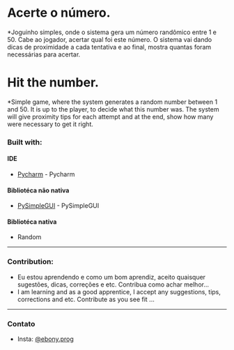 # Acerte o número.
*Joguinho simples, onde o sistema gera um número randômico entre 1 e 50. Cabe ao jogador, acertar qual foi este número. O sistema vai dando dicas de proximidade a cada tentativa e ao final, mostra quantas foram necessárias para acertar.
# Hit the number.
*Simple game, where the system generates a random number between 1 and 50. It is up to the player, to decide what this number was. The system will give proximity tips for each attempt and at the end, show how many were necessary to get it right.

### Built with:
#### IDE
* [Pycharm](https://www.jetbrains.com/pycharm/download/#section=linux) - Pycharm
#### Bibliotéca não nativa
* [PySimpleGUI](https://pysimplegui.readthedocs.io/en/latest/) - PySimpleGUI
#### Bibliotéca nativa
* Random
---
### Contribution:
* Eu estou aprendendo e como um bom aprendiz, aceito quaisquer sugestões, dicas, correções e etc. 
Contribua como achar melhor...
* I am learning and as a good apprentice, I accept any suggestions, tips, corrections and etc.
Contribute as you see fit ...
---
### Contato
* Insta: [@ebony.prog](https://www.instagram.com/ebony_prog/)
